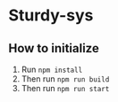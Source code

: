 # Sturdy-sys

## How to initialize

1. Run ```npm install```
2. Then run ```npm run build```
3. Then run ```npm run start```